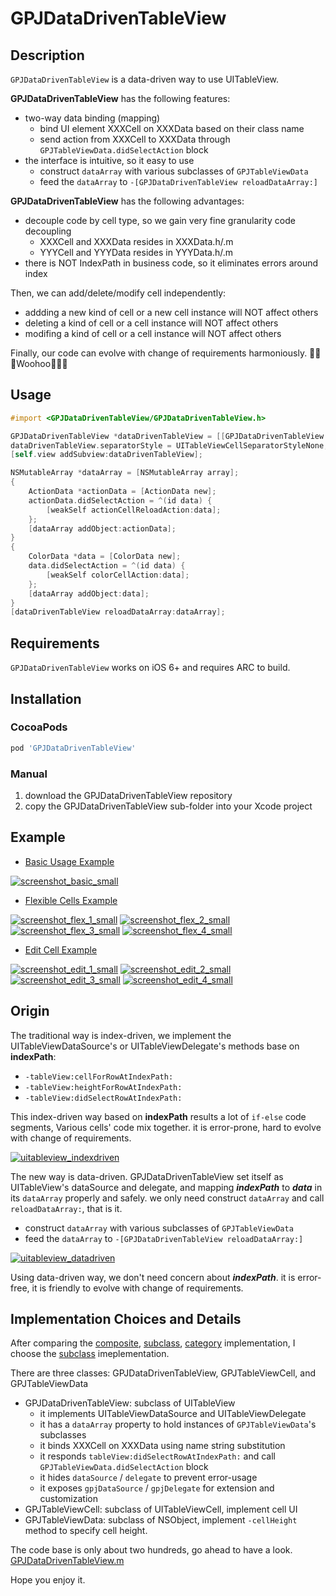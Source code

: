 # GPJDataDrivenTableView

## Description

`GPJDataDrivenTableView` is a data-driven way to use UITableView.

__GPJDataDrivenTableView__ has the following features:

- two-way data binding (mapping)
  * bind UI element XXXCell on XXXData based on their class name
  * send action from XXXCell to XXXData through `GPJTableViewData.didSelectAction` block
- the interface is intuitive, so it easy to use
  * construct `dataArray` with various subclasses of `GPJTableViewData`
  * feed the `dataArray` to `-[GPJDataDrivenTableView reloadDataArray:]`

__GPJDataDrivenTableView__ has the following advantages:

- decouple code by cell type, so we gain very fine granularity code decoupling
  * XXXCell and XXXData resides in XXXData.h/.m
  * YYYCell and YYYData resides in YYYData.h/.m
- there is NOT IndexPath in business code, so it eliminates errors around index

Then, we can add/delete/modify cell independently:

- addding a new kind of cell or a new cell instance will NOT affect others
- deleting a kind of cell or a cell instance will NOT affect others
- modifing a kind of cell or a cell instance will NOT affect others

Finally, our code can evolve with change of requirements harmoniously. 🎉🎉🎉Woohoo🎉🎉🎉

## Usage

```objectivec
#import <GPJDataDrivenTableView/GPJDataDrivenTableView.h>

GPJDataDrivenTableView *dataDrivenTableView = [[GPJDataDrivenTableView alloc] initWithFrame:self.view.bounds];
dataDrivenTableView.separatorStyle = UITableViewCellSeparatorStyleNone;
[self.view addSubview:dataDrivenTableView];

NSMutableArray *dataArray = [NSMutableArray array];
{
	ActionData *actionData = [ActionData new];
	actionData.didSelectAction = ^(id data) {
	    [weakSelf actionCellReloadAction:data];
	};
	[dataArray addObject:actionData];
}
{
	ColorData *data = [ColorData new];
	data.didSelectAction = ^(id data) {
	    [weakSelf colorCellAction:data];
	};
	[dataArray addObject:data];
}
[dataDrivenTableView reloadDataArray:dataArray];
```

## Requirements

`GPJDataDrivenTableView` works on iOS 6+ and requires ARC to build.

## Installation

### CocoaPods

```ruby
pod 'GPJDataDrivenTableView'
```

### Manual

1. download the GPJDataDrivenTableView repository
2. copy the GPJDataDrivenTableView sub-folder into your Xcode project


## Example

- [Basic Usage Example](examples/BasicExample)

[![screenshot_basic_small](https://user-images.githubusercontent.com/278430/49798835-40d1d480-fd7e-11e8-8fe7-14592602353a.png)](https://user-images.githubusercontent.com/278430/49798837-416a6b00-fd7e-11e8-915c-b00abf7812b2.png)

- [Flexible Cells Example](examples/FlexibleCellExample)

[![screenshot_flex_1_small](https://user-images.githubusercontent.com/278430/49798852-44fdf200-fd7e-11e8-89be-ea105deb2f71.png)](https://user-images.githubusercontent.com/278430/49798853-44fdf200-fd7e-11e8-86c3-dca79e8ebc47.png)
[![screenshot_flex_2_small](https://user-images.githubusercontent.com/278430/49798854-45968880-fd7e-11e8-9f0c-3fe058ef2eca.png)](https://user-images.githubusercontent.com/278430/49798858-462f1f00-fd7e-11e8-8664-526c6653e0db.png)
[![screenshot_flex_3_small](https://user-images.githubusercontent.com/278430/49798859-462f1f00-fd7e-11e8-9d04-b3b0cfa2723e.png)](https://user-images.githubusercontent.com/278430/49798861-46c7b580-fd7e-11e8-8b68-c09a9de9f114.png)
[![screenshot_flex_4_small](https://user-images.githubusercontent.com/278430/49798862-46c7b580-fd7e-11e8-85d7-1c4eafab5984.png)](https://user-images.githubusercontent.com/278430/49798863-47604c00-fd7e-11e8-9247-fffe568c87c2.png)

- [Edit Cell Example](examples/EditExample)

[![screenshot_edit_1_small](https://user-images.githubusercontent.com/278430/49798841-42030180-fd7e-11e8-9eb2-00edccf1a455.png)](https://user-images.githubusercontent.com/278430/49798843-429b9800-fd7e-11e8-840c-f19eb538261f.png)
[![screenshot_edit_2_small](https://user-images.githubusercontent.com/278430/49798844-429b9800-fd7e-11e8-906a-eec59758cd31.png)](https://user-images.githubusercontent.com/278430/49798845-43342e80-fd7e-11e8-9365-cc5d8dd47829.png)
[![screenshot_edit_3_small](https://user-images.githubusercontent.com/278430/49798848-43ccc500-fd7e-11e8-832b-bd17093dffb6.png)](https://user-images.githubusercontent.com/278430/49798849-43ccc500-fd7e-11e8-9f63-958e781977c5.png)
[![screenshot_edit_4_small](https://user-images.githubusercontent.com/278430/49798850-44655b80-fd7e-11e8-84c7-cb1e659692f5.png)](https://user-images.githubusercontent.com/278430/49798851-44655b80-fd7e-11e8-851a-9631a2928f1e.png)

## Origin

The traditional way is index-driven, we implement the UITableViewDataSource's or UITableViewDelegate's methods base on __indexPath__:

- `-tableView:cellForRowAtIndexPath:`
- `-tableView:heightForRowAtIndexPath:`
- `-tableView:didSelectRowAtIndexPath:`

This index-driven way based on __indexPath__ results a lot of `if-else` code segments, Various cells' code mix together. it is error-prone, hard to evolve with change of requirements.

[![uitableview_indexdriven](https://user-images.githubusercontent.com/278430/49796885-dc604680-fd78-11e8-9e4f-90fbf842c680.png)](docs/UITableView_IndexDriven.png)

The new way is data-driven. GPJDataDrivenTableView set itself as UITableView's dataSource and delegate, and mapping ___indexPath___ to ___data___ in its `dataArray` properly and safely. we only need construct `dataArray` and call `reloadDataArray:`, that is it.

- construct `dataArray` with various subclasses of `GPJTableViewData`
- feed the `dataArray` to `-[GPJDataDrivenTableView reloadDataArray:]`


[![uitableview_datadriven](https://user-images.githubusercontent.com/278430/49796884-dbc7b000-fd78-11e8-80da-604e2796673f.png)](docs/UITableView_DataDriven.png)

Using data-driven way, we don't need concern about ___indexPath___. it is error-free, it is friendly to evolve with change of requirements.

## Implementation Choices and Details

After comparing the [composite](https://github.com/gongpengjun/GPJDataDrivenTableView/tree/br_composite_impl/GPJDataDrivenTableView), [subclass](https://github.com/gongpengjun/GPJDataDrivenTableView/tree/br_subclass_impl/GPJDataDrivenTableView), [category](https://github.com/gongpengjun/GPJDataDrivenTableView/tree/br_category_impl/GPJDataDrivenTableView) implementation, I choose the [subclass](https://github.com/gongpengjun/GPJDataDrivenTableView/tree/br_subclass_impl/GPJDataDrivenTableView) imeplementation.

There are three classes: GPJDataDrivenTableView, GPJTableViewCell, and GPJTableViewData

- GPJDataDrivenTableView: subclass of UITableView
  * it implements UITableViewDataSource and UITableViewDelegate
  * it has a `dataArray` property to hold instances of `GPJTableViewData`'s subclasses
  * it binds XXXCell on XXXData using name string substitution
  * it responds `tableView:didSelectRowAtIndexPath:` and call `GPJTableViewData.didSelectAction` block
  * it hides `dataSource` / `delegate` to prevent error-usage
  * it exposes `gpjDataSource` / `gpjDelegate` for extension and customization
- GPJTableViewCell: subclass of UITableViewCell, implement cell UI
- GPJTableViewData: subclass of NSObject, implement `-cellHeight` method to specify cell height.

The code base is only about two hundreds, go ahead to have a look. [GPJDataDrivenTableView.m](https://github.com/gongpengjun/GPJDataDrivenTableView/tree/br_subclass_impl/GPJDataDrivenTableView/GPJDataDrivenTableView.m)

Hope you enjoy it.
